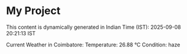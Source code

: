 # My Project

This content is dynamically generated in Indian Time (IST): 2025-09-08 20:21:13 IST


Current Weather in Coimbatore:
Temperature: 26.88 °C
Condition: haze
